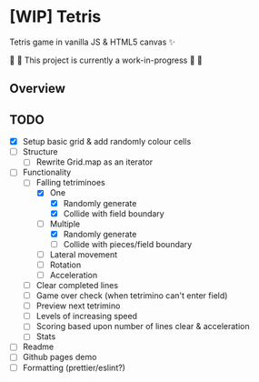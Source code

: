 # [WIP] Tetris

Tetris game in vanilla JS & HTML5 canvas ✨

🚨 🚧 This project is currently a work-in-progress 🚧 🚨

## Overview

## TODO
- [x] Setup basic grid & add randomly colour cells
- [ ] Structure
  - [ ] Rewrite Grid.map as an iterator
- [ ] Functionality
  - [ ] Falling tetriminoes
    - [x] One
      - [x] Randomly generate
      - [x] Collide with field boundary
    - [ ] Multiple
      - [x] Randomly generate
      - [ ] Collide with pieces/field boundary
    - [ ] Lateral movement
    - [ ] Rotation
    - [ ] Acceleration
  - [ ] Clear completed lines
  - [ ] Game over check (when tetrimino can't enter field)
  - [ ] Preview next tetrimino
  - [ ] Levels of increasing speed
  - [ ] Scoring based upon number of lines clear & acceleration
  - [ ] Stats
- [ ] Readme
- [ ] Github pages demo
- [ ] Formatting (prettier/eslint?)